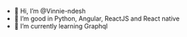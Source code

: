 - 👋 Hi, I’m @Vinnie-ndesh
- 👀 I’m good in Python, Angular, ReactJS and React native
- 🌱 I’m currently learning Graphql



<!---
Vinnie-ndesh/Vinnie-ndesh is a ✨ special ✨ repository because its `README.md` (this file) appears on your GitHub profile.
You can click the Preview link to take a look at your changes.
--->
